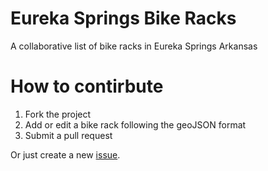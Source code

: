 # Eureka Springs Bike Racks
A collaborative list of bike racks in Eureka Springs Arkansas

# How to contirbute
1. Fork the project
2. Add or edit a bike rack following the geoJSON format
3. Submit a pull request

Or just create a new [issue](https://github.com/csuper/eureka-springs-bike-racks/issues).